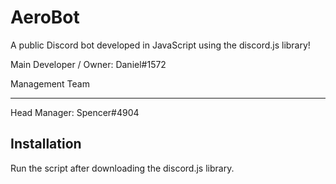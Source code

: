 # AeroBot
A public Discord bot developed in JavaScript using the discord.js library!

Main Developer / Owner: Daniel#1572

Management Team
_________________

Head Manager: Spencer#4904

## Installation
Run the script after downloading the discord.js library.

